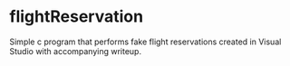 # flightReservation
Simple c program that performs fake flight reservations created in Visual Studio with accompanying writeup.
